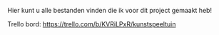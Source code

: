 Hier kunt u alle bestanden vinden die ik voor dit project gemaakt heb!

Trello bord:
https://trello.com/b/KVRiLPxR/kunstspeeltuin
